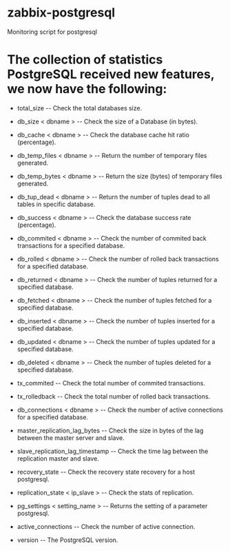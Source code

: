 zabbix-postgresql
=================

Monitoring script for postgresql

The collection of statistics PostgreSQL received new features, we now have the following:
=================
- total_size                             -- Check the total databases size.
- db_size < dbname >                     -- Check the size of a Database (in bytes).
        
- db_cache < dbname >                    -- Check the database cache hit ratio (percentage).
- db_temp_files < dbname >               -- Return the number of temporary files generated.
- db_temp_bytes < dbname >               -- Return the size (bytes) of temporary files generated.
- db_tup_dead < dbname >                 -- Return the number of tuples dead to all tables in specific database.

- db_success < dbname >                  -- Check the database success rate (percentage).
- db_commited < dbname >                 -- Check the number of commited back transactions for a specified database.
- db_rolled < dbname >                   -- Check the number of rolled back transactions for a specified database.
		
- db_returned < dbname >                 -- Check the number of tuples returned for a specified database.
- db_fetched < dbname >                  -- Check the number of tuples fetched for a specified database.
- db_inserted < dbname >                 -- Check the number of tuples inserted for a specified database.
- db_updated < dbname >                  -- Check the number of tuples updated for a specified database.
- db_deleted < dbname >                  -- Check the number of tuples deleted for a specified database.
		
- tx_commited                            -- Check the total number of commited transactions.
- tx_rolledback                          -- Check the total number of rolled back transactions.
		
- db_connections < dbname >              -- Check the number of active connections for a specified database.
- master_replication_lag_bytes           -- Check the size in bytes of the lag between the master server and slave.
- slave_replication_lag_timestamp        -- Check the time lag between the replication master and slave.
- recovery_state                         -- Check the recovery state recovery for a host postgresql.
- replication_state < ip_slave >         -- Check the stats of replication.
- pg_settings < setting_name >           -- Returns the setting of a parameter postgresql.
- active_connections                     -- Check the number of active connection.
		
- version                                -- The PostgreSQL version.
